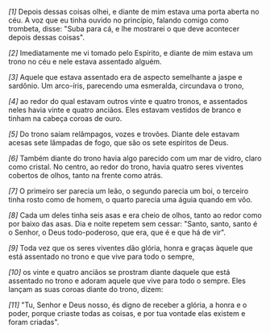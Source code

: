 *[1]* Depois dessas coisas olhei, e diante de mim estava uma porta aberta no céu. A voz que eu tinha ouvido no princípio, falando comigo como trombeta, disse: "Suba para cá, e lhe mostrarei o que deve acontecer depois dessas coisas".

*[2]* Imediatamente me vi tomado pelo Espírito, e diante de mim estava um trono no céu e nele estava assentado alguém.

*[3]* Aquele que estava assentado era de aspecto semelhante a jaspe e sardônio. Um arco-íris, parecendo uma esmeralda, circundava o trono,

*[4]* ao redor do qual estavam outros vinte e quatro tronos, e assentados neles havia vinte e quatro anciãos. Eles estavam vestidos de branco e tinham na cabeça coroas de ouro.

*[5]* Do trono saíam relâmpagos, vozes e trovões. Diante dele estavam acesas sete lâmpadas de fogo, que são os sete espíritos de Deus.

*[6]* Também diante do trono havia algo parecido com um mar de vidro, claro como cristal. No centro, ao redor do trono, havia quatro seres viventes cobertos de olhos, tanto na frente como atrás.

*[7]* O primeiro ser parecia um leão, o segundo parecia um boi, o terceiro tinha rosto como de homem, o quarto parecia uma águia quando em vôo.

*[8]* Cada um deles tinha seis asas e era cheio de olhos, tanto ao redor como por baixo das asas. Dia e noite repetem sem cessar: "Santo, santo, santo é o Senhor, o Deus todo-poderoso, que era, que é e que há de vir".

*[9]* Toda vez que os seres viventes dão glória, honra e graças àquele que está assentado no trono e que vive para todo o sempre,

*[10]* os vinte e quatro anciãos se prostram diante daquele que está assentado no trono e adoram aquele que vive para todo o sempre. Eles lançam as suas coroas diante do trono, dizem:

*[11]* "Tu, Senhor e Deus nosso, és digno de receber a glória, a honra e o poder, porque criaste todas as coisas, e por tua vontade elas existem e foram criadas".

